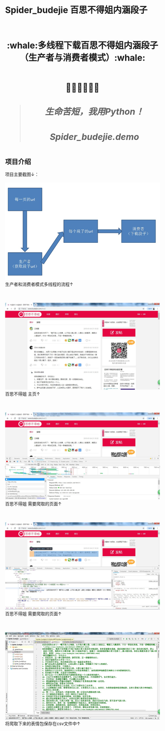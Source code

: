 # Spider_budejie 百思不得姐内涵段子</br>
</br>
<h1 align="center">:whale:多线程下载百思不得姐内涵段子（生产者与消费者模式）:whale:</h></br>
</br>
<p align="center">🍭🍭🍭👋👋👋</p>

> <h5>生命苦短，我用Python！</h5>
> <h5>Spider_budejie.demo</h5>

## 项目介绍
项目主要截图↓：</br>
</br>
![ScreenShot of icon](https://github.com/Mocha-Pudding/Spider_budejie/blob/master/budejie5.jpg)    
生产者和消费者模式多线程的流程↑</br>
</br>
</br>
</br>
![ScreenShot of icon](https://github.com/Mocha-Pudding/Spider_budejie/blob/master/budejie1.jpg)   
百思不得姐 主页↑</br>
</br>
</br>
</br>
![ScreenShot of icon](https://github.com/Mocha-Pudding/Spider_budejie/blob/master/budejie2.jpg)   
百思不得姐 需要爬取的页面↑</br>
</br>
</br>
</br>
![ScreenShot of icon](https://github.com/Mocha-Pudding/Spider_budejie/blob/master/budejie3.jpg)   
百思不得姐 需要爬取的页面↑</br>
</br>
</br>
</br>
![ScreenShot of icon](https://github.com/Mocha-Pudding/Spider_budejie/blob/master/budejie4.jpg)   
将爬取下来的表情包保存在csv文件中↑</br>
</br>
